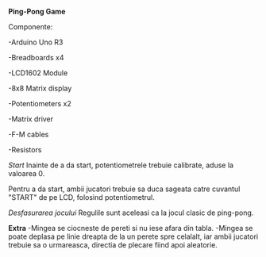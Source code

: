 **Ping-Pong Game** 

Componente:

-Arduino Uno R3

-Breadboards x4

-LCD1602 Module

-8x8 Matrix display

-Potentiometers x2

-Matrix driver

-F-M cables

-Resistors


*Start*
Inainte de a da start, potentiometrele trebuie calibrate, aduse la valoarea 0.

Pentru a da start, ambii jucatori trebuie sa duca sageata catre cuvantul "START" de pe LCD, folosind potentiometrul.


*Desfasurarea jocului*
Regulile sunt aceleasi ca la jocul clasic de ping-pong.

**Extra**
-Mingea se ciocneste de pereti si nu iese afara din tabla.
-Mingea se poate deplasa pe linie dreapta de la un perete spre celalalt, iar ambii jucatori trebuie sa o urmareasca, directia de plecare fiind apoi aleatorie.

